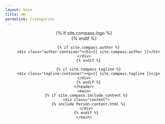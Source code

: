 ```yaml
---
layout: base
title: HH
permalink: /categories
---
```

<div class="wrapper">
    <header>
        {% if site.compass.logo %}
        <div class="logo-container">
          <a class="logo" href="{{ page.baseurl }}" style="background-image: url('{{ site.baseurl }}{{ site.compass.logo }}')"></a>
        </div>
        {% endif %}

        {% if site.compass.author %}
        <div class="author-container"><h1>{{ site.compass.author }}</h1></div>
        {% endif %}

        {% if site.compass.tagline %}
        <div class="tagline-container"><p>{{ site.compass.tagline }}</p></div>
        {% endif %}
    </header>
    <main>
      {% if site.compass.include_content %}
      <div class="content">
        {% include Person-content.html %}
      </div>
      {% endif %}
    </main>
</div>

